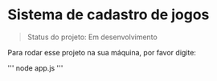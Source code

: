 <h1> Sistema de cadastro de jogos </h1>

>Status do projeto: Em desenvolvimento

Para rodar esse projeto na sua máquina, por favor digite:

'''
node app.js
'''

